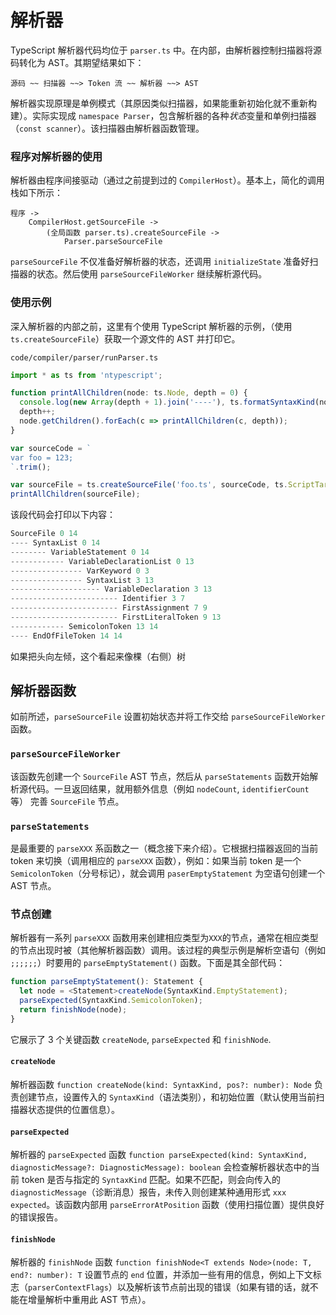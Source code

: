 # 解析器

TypeScript 解析器代码均位于 `parser.ts` 中。在内部，由解析器控制扫描器将源码转化为 AST。其期望结果如下：

```
源码 ~~ 扫描器 ~~> Token 流 ~~ 解析器 ~~> AST
```

解析器实现原理是单例模式（其原因类似扫描器，如果能重新初始化就不重新构建）。实际实现成 `namespace Parser`，包含解析器的各种*状态*变量和单例扫描器（`const scanner`）。该扫描器由解析器函数管理。

### 程序对解析器的使用

解析器由程序间接驱动（通过之前提到过的 `CompilerHost`）。基本上，简化的调用栈如下所示：

```
程序 ->
    CompilerHost.getSourceFile ->
        (全局函数 parser.ts).createSourceFile ->
            Parser.parseSourceFile
```

`parseSourceFile` 不仅准备好解析器的状态，还调用 `initializeState` 准备好扫描器的状态。然后使用 `parseSourceFileWorker` 继续解析源代码。

### 使用示例

深入解析器的内部之前，这里有个使用 TypeScript 解析器的示例，（使用 `ts.createSourceFile`）获取一个源文件的 AST 并打印它。

`code/compiler/parser/runParser.ts`

```ts
import * as ts from 'ntypescript';

function printAllChildren(node: ts.Node, depth = 0) {
  console.log(new Array(depth + 1).join('----'), ts.formatSyntaxKind(node.kind), node.pos, node.end);
  depth++;
  node.getChildren().forEach(c => printAllChildren(c, depth));
}

var sourceCode = `
var foo = 123;
`.trim();

var sourceFile = ts.createSourceFile('foo.ts', sourceCode, ts.ScriptTarget.ES5, true);
printAllChildren(sourceFile);
```

该段代码会打印以下内容：

```ts
SourceFile 0 14
---- SyntaxList 0 14
-------- VariableStatement 0 14
------------ VariableDeclarationList 0 13
---------------- VarKeyword 0 3
---------------- SyntaxList 3 13
-------------------- VariableDeclaration 3 13
------------------------ Identifier 3 7
------------------------ FirstAssignment 7 9
------------------------ FirstLiteralToken 9 13
------------ SemicolonToken 13 14
---- EndOfFileToken 14 14
```

如果把头向左倾，这个看起来像棵（右侧）树

## 解析器函数

如前所述，`parseSourceFile` 设置初始状态并将工作交给 `parseSourceFileWorker` 函数。

### `parseSourceFileWorker`

该函数先创建一个 `SourceFile` AST 节点，然后从 `parseStatements` 函数开始解析源代码。一旦返回结果，就用额外信息（例如 `nodeCount`, `identifierCount`等） 完善 `SourceFile` 节点。

### `parseStatements`

是最重要的 `parseXXX` 系函数之一（概念接下来介绍）。它根据扫描器返回的当前 token 来切换（调用相应的 `parseXXX` 函数），例如：如果当前 token 是一个 `SemicolonToken`（分号标记），就会调用 `paserEmptyStatement` 为空语句创建一个 AST 节点。

### 节点创建

解析器有一系列 `parseXXX` 函数用来创建相应类型为`XXX`的节点，通常在相应类型的节点出现时被（其他解析器函数）调用。该过程的典型示例是解析空语句（例如 `;;;;;;`）时要用的 `parseEmptyStatement()` 函数。下面是其全部代码：

```ts
function parseEmptyStatement(): Statement {
  let node = <Statement>createNode(SyntaxKind.EmptyStatement);
  parseExpected(SyntaxKind.SemicolonToken);
  return finishNode(node);
}
```

它展示了 3 个关键函数 `createNode`, `parseExpected` 和 `finishNode`.

#### `createNode`

解析器函数 `function createNode(kind: SyntaxKind, pos?: number): Node` 负责创建节点，设置传入的 `SyntaxKind`（语法类别），和初始位置（默认使用当前扫描器状态提供的位置信息）。

#### `parseExpected`

解析器的 `parseExpected` 函数 `function parseExpected(kind: SyntaxKind, diagnosticMessage?: DiagnosticMessage): boolean` 会检查解析器状态中的当前 token 是否与指定的 `SyntaxKind` 匹配。如果不匹配，则会向传入的 `diagnosticMessage`（诊断消息）报告，未传入则创建某种通用形式 `xxx expected`。该函数内部用 `parseErrorAtPosition` 函数（使用扫描位置）提供良好的错误报告。

#### `finishNode`

解析器的 `finishNode` 函数 `function finishNode<T extends Node>(node: T, end?: number): T` 设置节点的 `end` 位置，并添加一些有用的信息，例如上下文标志（`parserContextFlags`）以及解析该节点前出现的错误（如果有错的话，就不能在增量解析中重用此 AST 节点）。
